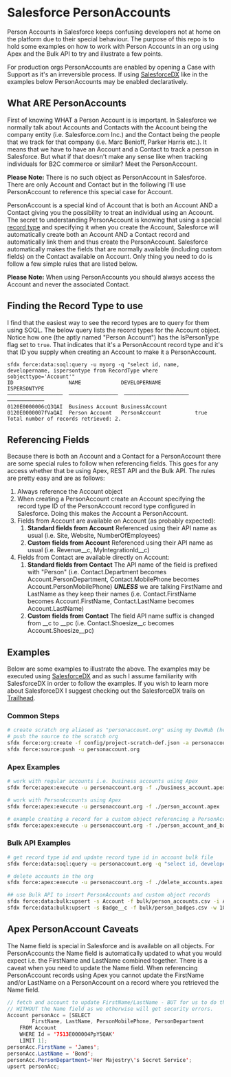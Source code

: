 # Salesforce PersonAccounts #
Person Accounts in Salesforce keeps confusing developers not at home on the platform due to their 
special behaviour. The purpose of this repo is to hold some examples on how to work with Person Accounts 
in an org using Apex and the Bulk API to try and illustrate a few points.

For production orgs PersonAccounts are enabled by opening a Case with Support as it's an irreversible process. If 
using [SalesforceDX](https://developer.salesforce.com/platform/dx) like in the examples below PersonAccounts may be 
enabled declaratively.

## What ARE PersonAccounts ##
First of knowing WHAT a Person Account is is important. In Salesforce we normally talk about Accounts and Contacts 
with the Account being the company entity (i.e. Salesforce.com Inc.) and the Contact being the people that we 
track for that company (i.e. Marc Benioff, Parker Harris etc.). It means that we have to have an Account and a 
Contact to track a person in Salesforce. But what if that doesn't make any sense like when tracking individuals 
for B2C commerce or similar? Meet the PersonAccount. 

**Please Note:** There is no such object as PersonAccount in Salesforce. There are only Account and Contact but in the 
following I'll use PersonAccount to reference this special case for Account.

PersonAccount is a special kind of Account that is both an Account AND a Contact giving you the possibility 
to treat an individual using an Account. The secret to understanding PersonAccount is knowing that using a 
special [record type](https://help.salesforce.com/articleView?id=customize_recordtype.htm&type=5) and specifying it 
when you create the Account, Salesforce will automatically create both an Account AND a Contact record and automatically 
link them and thus create the PersonAccount. Salesforce automatically makes the fields that are normally available (including custom fields) on the Contact available on Account. Only thing you need to do is follow a few simple rules that are listed below.

**Please Note:** When using PersonAccounts you should always access the Account and never the associated Contact.

## Finding the Record Type to use ##
I find that the easiest way to see the record types are to query for them using SOQL. The below query lists the 
record types for the Account object. Notice how one (the aptly named "Person Account") has the IsPersonType flag set 
to `true`. That indicates that it's a PersonAccount record type and it's that ID you supply when creating an Account to 
make it a PersonAccount.
```
sfdx force:data:soql:query -u myorg -q "select id, name, developername, ispersontype from RecordType where sobjecttype='Account'"
ID                  NAME             DEVELOPERNAME          ISPERSONTYPE
──────────────────  ────────────────  ─────────────────────  ────────────
0120E0000006cQ3QAI  Business Account BusinessAccount
0120E0000007fVaQAI  Person Account   PersonAccount           true
Total number of records retrieved: 2.
```

## Referencing Fields ##
Because there is both an Account and a Contact for a PersonAccount there are some special rules to follow when 
referencing fields. This goes for any access whether that be using Apex, REST API and the Bulk API. The rules are 
pretty easy and are as follows:

1. Always reference the Account object
2. When creating a PersonAccount create an Account specifying the record type ID of the PersonAccount record type configured in Salesforce. Doing this makes the Account a PersonAccount.
3. Fields from Account are available on Account (as probably expected):
    1. **Standard fields from Account** Referenced using their API name as usual (i.e. Site, Website, NumberOfEmployees)
    2. **Custom fields from Account** Referenced using their API name as usual (i.e. Revenue__c, MyIntegrationId__c)
4. Fields from Contact are available directly on Account:
    1. **Standard fields from Contact** The API name of the field is prefixed with "Person" (i.e. Contact.Department becomes Account.PersonDepartment, Contact.MobilePhone becomes Account.PersonMobilePhone) _**UNLESS**_ we are talking FirstName and LastName as they keep their names (i.e. Contact.FirstName becomes Account.FirstName, Contact.LastName becomes Account.LastName)
    2. **Custom fields from Contact** The field API name suffix is changed from __c to __pc (i.e. Contact.Shoesize__c becomes Account.Shoesize__pc)

## Examples ##
Below are some examples to illustrate the above. The examples may be executed using [SalesforceDX](https://developer.salesforce.com/platform/dx) and as such I assume familiarity with SalesforceDX in 
order to follow the examples. If you wish to learn more about SalesforceDX I suggest checking out 
the SalesforceDX trails on [Trailhead](https://trailhead.salesforce.com).

### Common Steps ###
```bash
# create scratch org aliased as "personaccount.org" using my DevHub (here aliased as "devhub") and 
# push the source to the scratch org
sfdx force:org:create -f config/project-scratch-def.json -a personaccount.org -v devhub
sfdx force:source:push -u personaccount.org
```

### Apex Examples ###
```bash
# work with regular accounts i.e. business accounts using Apex
sfdx force:apex:execute -u personaccount.org -f ./business_account.apex

# work with PersonAccounts using Apex
sfdx force:apex:execute -u personaccount.org -f ./person_account.apex

# example creating a record for a custom object referencing a PersonAccount
sfdx force:apex:execute -u personaccount.org -f ./person_account_and_badge.apex
```

### Bulk API Examples ###
```bash
# get record type id and update record type id in account bulk file
sfdx force:data:soql:query -u personaccount.org -q "select id, developername from RecordType where sobjecttype='Account' AND DeveloperName='PersonAccount'" --json | jq -r ".result.records[0].Id"

# delete accounts in the org
sfdx force:apex:execute -u personaccount.org -f ./delete_accounts.apex

## use Bulk API to insert PersonAccounts and custom object records
sfdx force:data:bulk:upsert -s Account -f bulk/person_accounts.csv -i AccountSourceId__c -w 100 -u personaccount.org
sfdx force:data:bulk:upsert -s Badge__c -f bulk/person_badges.csv -w 100 -u personaccount.org -i Id
```

## Apex PersonAccount Caveats ##
The Name field is special in Salesforce and is available on all objects. For PersonAccounts the Name field 
is automatically updated to what you would expect i.e. the FirstName and LastName combined together. There is 
a caveat when you need to update the Name field. When referencing PersonAccount records using Apex you cannot 
update the FirstName and/or LastName on a PersonAccount on a record where you retrieved the Name field. 

```java
// fetch and account to update FirstName/LastName - BUT for us to do this we need to have the Account 
// WITHOUT the Name field as we otherwise will get security errors. 
Account personAcc = [SELECT 
        FirstName, LastName, PersonMobilePhone, PersonDepartment
    FROM Account 
    WHERE Id = '7513E000004PpY5QAK'
    LIMIT 1];
personAcc.FirstName = 'James';
personAcc.LastName = 'Bond';
personAcc.PersonDepartment='Her Majestry\'s Secret Service';
upsert personAcc;
```
